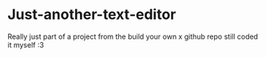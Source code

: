 # Just-another-text-editor
Really just part of a project from the build your own x github repo still coded it myself :3
